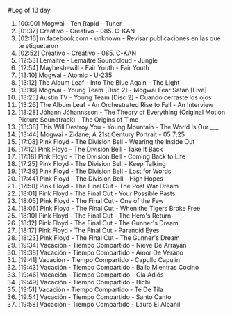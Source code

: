 #Log of 13 day

1. [00:00] Mogwai - Ten Rapid - Tuner
1. [01:37] Creativo - Creativo - 085. C-KAN
1. [02:16] m.facebook.com - unknown - Revisar publicaciones en las que te etiquetaron
1. [02:52] Creativo - Creativo - 085. C-KAN
1. [12:53] Lemaitre - Lemaitre Soundcloud - Jungle
1. [12:54] Maybeshewill - Fair Youth - Fair Youth
1. [13:10] Mogwai - Atomic - U-235
1. [13:12] The Album Leaf - Into The Blue Again - The Light
1. [13:16] Mogwai - Young Team [Disc 2] - Mogwai Fear Satan [Live]
1. [13:25] Austin TV - Young Team [Disc 2] - Cuando cerraste los ojos
1. [13:26] The Album Leaf - An Orchestrated Rise to Fall - An Interview
1. [13:28] Jóhann Jóhannsson - The Theory of Everything (Original Motion Picture Soundtrack) - The Origins of Time
1. [13:38] This Will Destroy You - Young Mountain - The World Is Our ___
1. [13:44] Mogwai - Zidane, A 21st Century Portrait - 05 7;25
1. [17:08] Pink Floyd - The Division Bell - Wearing the Inside Out
1. [17:12] Pink Floyd - The Division Bell - Take It Back
1. [17:18] Pink Floyd - The Division Bell - Coming Back to Life
1. [17:25] Pink Floyd - The Division Bell - Keep Talking
1. [17:39] Pink Floyd - The Division Bell - Lost for Words
1. [17:44] Pink Floyd - The Division Bell - High Hopes
1. [17:58] Pink Floyd - The Final Cut - The Post War Dream
1. [18:01] Pink Floyd - The Final Cut - Your Possible Pasts
1. [18:05] Pink Floyd - The Final Cut - One of the Few
1. [18:06] Pink Floyd - The Final Cut - When the Tigers Broke Free
1. [18:10] Pink Floyd - The Final Cut - The Hero's Return
1. [18:12] Pink Floyd - The Final Cut - The Gunner's Dream
1. [18:17] Pink Floyd - The Final Cut - Paranoid Eyes
1. [18:23] Pink Floyd - The Final Cut - The Gunner's Dream
1. [19:34] Vacación - Tiempo Compartido - Nieve De Arrayán
1. [19:38] Vacación - Tiempo Compartido - Amor De Verano
1. [19:41] Vacación - Tiempo Compartido - Capullo Capulín
1. [19:43] Vacación - Tiempo Compartido - Bailo Mientras Cocino
1. [19:46] Vacación - Tiempo Compartido - Ola Adiós
1. [19:49] Vacación - Tiempo Compartido - Bichi
1. [19:51] Vacación - Tiempo Compartido - Té De Tila
1. [19:54] Vacación - Tiempo Compartido - Santo Canto
1. [19:58] Vacación - Tiempo Compartido - Lauro El Albañil
